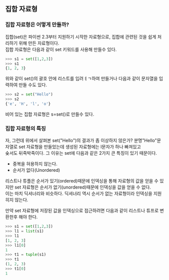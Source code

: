 ## 집합 자료형

### 집합 자료형은 어떻게 만들까?

집합(set)은 파이썬 2.3부터 지원하기 시작한 자료형으로, 집합에 관련된 것을 쉽게 처리하기 위해 만든 자료형이다.  
집합 자료형은 다음과 같이 set 키워드를 사용해 만들수 있다.
```python
>>> s1 = set([1,2,3])
>>> s1
{1, 2, 3}
```

위와 같이 set()의 괄호 안에 리스트를 입려ㅕㄱ하여 만들거나 다음과 같이 문자열을 입력하여 만들 수도 있다.
```python
>>> s2 = set("Hello")
>>> s2
{'e', 'H', 'l', 'o'}
```
비어 있는 집합 자료형은 s=set()로 만들수 있다.  

### 집합 자료형의 특징

자, 그런데 위에서 살펴본 set("Hello")의 결과가 좀 이상하지 않은가? 분명"Hello"문자열로 set 자료형을 만들었는데 생성된 자료형에는 l문자가 하나 빠져있고  
숮서도 뒤죽박죽이다. 그 이유는 set에 다음과 같은 2가지 큰 특징이 있기 때문이다.  
- 중복을 혀용하지 않는다.
- 순서가 없다(Unordered)

리스트나 튜플은 순서가 있기(ordered)때문에 인덱싱을 통해 자료형의 값을 얻을 수 있지만 set 자료형은 순서가 없기(unordered)때문에 인덱싱을 값을 얻을 수 없다.  
이는 마치 딕셔너리와 비슷하다. 딕셔너리 역시 순서가 없는 자료형이라 인덱싱을 지원히지 않는다.  

만약 set 자료형에 저장된 값을 인덱싱으로 접근하려면 다음과 같이 리스트나 튜프로 변환한후 해야 한다.  
```python
>>> s1 = set([1,2,3])
>>> l1 = list(s1)
>>> l1
[1, 2, 3]
>>> l1[0]
1
>>> t1 = tuple(s1)
>>> t1
(1, 2, 3)
>>> t1[0]
1
```
